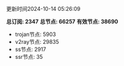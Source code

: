 更新时间2024-10-14 05:26:09

**总订阅: 2347**
**总节点: 66257**
**有效节点: 38690**
- trojan节点: 5903
- v2ray节点: 29835
- ss节点: 2917
- ssr节点: 35
